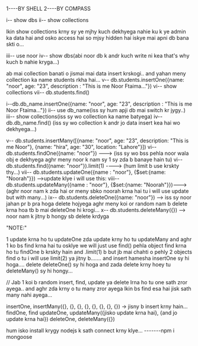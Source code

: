 <!-- LEARN CRUD OPERATIONS...(INSERT, READ(FIND), UPDATE, DELETE) -->
<!-- CRUD OPERATIONS 2 TRAHAN K HOTY HAIN -->

1----BY SHELL
2----BY COMPASS


<!-- 01-------------- LEARN BY SHELL -->

i-- show dbs 
ii-- show collections

lkin show collections krny sy ye mjhy kuch dekhyega nahie ku k ye admin ka data hai and osko access hai so mjsy hidden hai iskye mai apni db bana skti o...

<!-- create own database.............. -->

iii-- use noor
iv-- show dbs(abi noor db k andr kuch write ni kea that's why kuch b nahie kryga...)

ab mai collection banati o jismai mai data insert krskogi..
and yahan meny collection ka name students rkha hai...
v-- db.students.insertOne({name: "noor", age: "23", description : "This is me Noor Ftaima..."})
vi-- show collections
vii-- db.students.find()

<!-- So simpley summary how can create apna db.. -->

i--db.db_name.insertOne({name: "noor", age: "23", description : "This is me Noor Ftaima..."}) 
ii-- use db_name(iss sy hum apji db mai switch kr jygy..)
iii-- show collections(iss sy wo collection ka name batyega)
iv-- db.db_name.find() (iss sy wo collection k andr jo data insert kea hai wo dekhyega...)
<!-- And aghr 1 e sath zada objects bejny hain tu i can use this: -->
v-- db.students.insertMany([{name: "noor", age: "23", description: "This is me Noor"}, {name: "hira", age: "30", location: "Lahore"}])
vi-- db.students.findOne({name: "noor"}) ---> (iss sy wo bss pehla noor wala obj e dekhyega aghr meny noor k nam sy 1 sy zda b banaye hain tu)
vi-- db.students.find({name: "noor"}).limit(1) ----> (hum limit b use krskty thy...)
vii-- db.students.updateOne({name : "noor"}, {$set:{name: "Noorah"}}) -->update klye i will use this:
viii-- db.students.updateMany({name : "noor"}, {$set:{name: "Noorah"}})--->(aghr noor nam k zda hai or meny sbko noorah krna hai tu i will use update but with many...)
ix-- db.students.deleteOne({name: "noor"}) --> iss sy noor jahan pr b pra hoga delete hojyega aghr meny koi or random nam b delete krna hoa tb b mai deleteOne hi krogi...
x-- db.students.deleteMany({}) --> noor nam k jitny b hongy sb delete krdyga


"NOTE:"

1 update krna ho tu updateOne
zda update krny ho tu updateMany
and aghr 1 ko bs find krna hai tu osklye we will just use find()
pehla object find krna ho tu findOne b krskty hain and .limit(1) b
but jb mai chahti o pehly 2 objects find o tu i will use limit(2) ya 
jitny b.......
and insert hamesha insertOne sy hi hoga....
delete deleteOne() sy hi hoga 
and zada delete krny hoey tu deleteMany() sy hi hongy...


<!-- KEY POINT -->

// Jab 1 koi b random insert, find, update ya delete lrna ho tu one sath zror ayega.. and aghr zda krny o tu many zror ayega lkin bs find esa hai jisk sath many nahi ayega...

insertOne, insertMany({}, {}, {}, {}, {}, {}, {}, {}) -> jisny b insert krny hain...
findOne, find
updateOne, updateMany({jisko update krna hai}, {and jo update krna hai})
deleteOne, deleteMany({})


<!-- WHY INSTALL MONGOOSE??????? -->

<!-- Also we can install mongoose which is mongodb library -->
hum isko install krygy nodejs k sath connect krny klye...
-------npm i mongoose